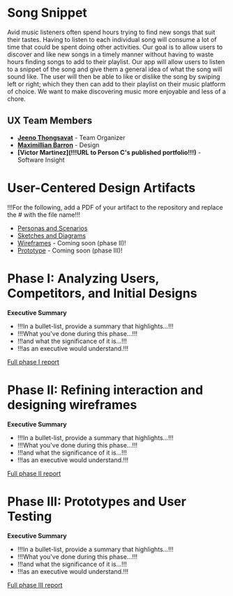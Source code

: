 # Song Snippet

Avid music listeners often spend hours trying to find new songs that suit their tastes. Having to listen to each individual song will consume a lot of time that could be spent doing other activities. Our goal is to allow users to discover and like new songs in a timely manner without having to waste hours finding songs to add to their playlist. Our app will allow users to listen to a snippet of the song and give them a general idea of what the song will sound like. The user will then be able to like or dislike the song by swiping left or right; which they then can add to their playlist on their music platform of choice. We want to make discovering music more enjoyable and less of a chore. 

## UX Team Members

* **[Jeeno Thongsavat](https://usabilityengineering.github.io/ux-portfolio-jthongsavat1/)** - Team Organizer
* **[Maximillian Barron](https://usabilityengineering.github.io/ux-portfolio-MaximillianBarron/)** - Design
* **[Victor Martinez](!!!URL to Person C's published portfolio!!!)** - Software Insight

# User-Centered Design Artifacts
 
!!!For the following, add a PDF of your artifact to the repository and replace the # with the file name!!!
* [Personas and Scenarios](personas/)
* [Sketches and Diagrams](sketches/)
* [Wireframes](#) - Coming soon (phase II)!
* [Prototype](#) - Coming soon (phase III)!

# Phase I: Analyzing Users, Competitors, and Initial Designs

**Executive Summary**

* !!!In a bullet-list, provide a summary that highlights...!!!
* !!!What you've done during this phase...!!!
* !!!and what the significance of it is...!!!
* !!!as an executive would understand.!!!

[Full phase I report](phaseI/)

# Phase II: Refining interaction and designing wireframes

**Executive Summary**

* !!!In a bullet-list, provide a summary that highlights...!!!
* !!!What you've done during this phase...!!!
* !!!and what the significance of it is...!!!
* !!!as an executive would understand.!!!

[Full phase II report](phaseII/)

# Phase III: Prototypes and User Testing

**Executive Summary**

* !!!In a bullet-list, provide a summary that highlights...!!!
* !!!What you've done during this phase...!!!
* !!!and what the significance of it is...!!!
* !!!as an executive would understand.!!!

[Full phase III report](phaseIII/)
